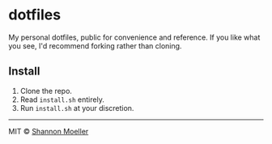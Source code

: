 # dotfiles

My personal dotfiles, public for convenience and reference. If you like what you see, I'd
recommend forking rather than cloning.

## Install

1. Clone the repo.
2. Read `install.sh` entirely.
3. Run `install.sh` at your discretion.

----

MIT © [Shannon Moeller](http://shannonmoeller.com)
